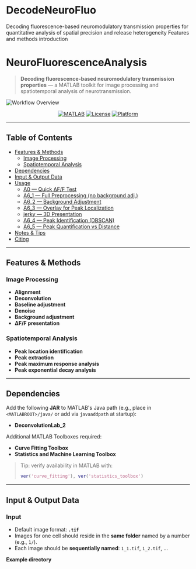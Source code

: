 # DecodeNeuroFluo
Decoding fluorescence-based neuromodulatory transmission properties for quantitative analysis of spatial precision and release heterogeneity
Features and methods introduction
# NeuroFluorescenceAnalysis

> **Decoding fluorescence-based neuromodulatory transmission properties** — a MATLAB toolkit for image processing and spatiotemporal analysis of neurotransmission.

![Workflow Overview](assets/workflow.png)

<p align="center">
  <a href="#"><img alt="MATLAB" src="https://img.shields.io/badge/MATLAB-R2021a%2B-blue"></a>
  <a href="#"><img alt="License" src="https://img.shields.io/badge/license-MIT-green"></a>
  <a href="#"><img alt="Platform" src="https://img.shields.io/badge/platform-Windows%20%7C%20macOS%20%7C%20Linux-lightgrey"></a>
</p>

---

## Table of Contents
- [Features & Methods](#features--methods)
  - [Image Processing](#image-processing)
  - [Spatiotemporal Analysis](#spatiotemporal-analysis)
- [Dependencies](#dependencies)
- [Input & Output Data](#input--output-data)
- [Usage](#usage)
  - [A0 — Quick ΔF/F Test](#a0--quick-Δff-test)
  - [A6_1 — Full Preprocessing (no background adj.)](#a6_1--full-preprocessing-no-background-adj)
  - [A6_2 — Background Adjustment](#a6_2--background-adjustment)
  - [A6_3 — Overlay for Peak Localization](#a6_3--overlay-for-peak-localization)
  - [jerky — 3D Presentation](#jerky--3d-presentation)
  - [A6_4 — Peak Identification (DBSCAN)](#a6_4--peak-identification-dbscan)
  - [A6_5 — Peak Quantification vs Distance](#a6_5--peak-quantification-vs-distance)
- [Notes & Tips](#notes--tips)
- [Citing](#citing)

---

## Features & Methods

### Image Processing
- **Alignment**
- **Deconvolution**
- **Baseline adjustment**
- **Denoise**
- **Background adjustment**
- **ΔF/F presentation**

### Spatiotemporal Analysis
- **Peak location identification**
- **Peak extraction**
- **Peak maximum response analysis**
- **Peak exponential decay analysis**

---

## Dependencies

Add the following **JAR** to MATLAB's Java path (e.g., place in `<MATLABROOT>/java/` or add via `javaaddpath` at startup):

- **DeconvolutionLab_2**

Additional MATLAB Toolboxes required:

- **Curve Fitting Toolbox**
- **Statistics and Machine Learning Toolbox**

> Tip: verify availability in MATLAB with:
>
> ```matlab
> ver('curve_fitting'), ver('statistics_toolbox')
> ```

---

## Input & Output Data

### Input
- Default image format: **`.tif`**
- Images for one cell should reside in the **same folder** named by a number (e.g., `1/`).
- Each image should be **sequentially named**: `1_1.tif`, `1_2.tif`, …

**Example directory**
